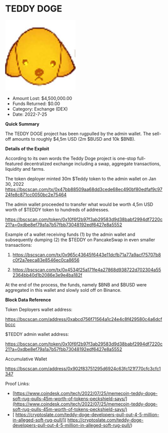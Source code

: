 # TEDDY DOGE
![TEDDY DOGE](/rektimages/TEDDY-DOGE.png)
- Amount Lost: $4,500,000.00
- Funds Returned: $0.00
- Category: Exchange (DEX)
- Date: 2022-7-25

**Quick Summary**

The TEDDY DOGE project has been rugpulled by the admin wallet. The sell-off amounts to roughly $4,5m USD (2m $BUSD and 10k $BNB).

  


 **Details of the Exploit**

[](https://www.youtube.com/watch?v=U4xMcd_1mKY)

According to its own words the Teddy Doge project is one-stop full-featured decentralized exchange including a swap, aggregate transactions, liquidity and farms.

The token deployer minted 30m $Teddy token to the admin wallet on Jan 30, 2022 https://bscscan.com/tx/0x47bb88509aa68dd3cede68ec490bf80edfaf9c9724fe8c871cc0050bc2e75464

The admin wallet proceeded to transfer what would be worth 4,5m USD worth of $TEDDY token to hundreds of addresses.

https://bscscan.com/token/0x10f6f2b97f3ab29583d9d38babf2994df7220c21?a=0xdbe8ef79a1a7b57fbb73048192edf6427e8a5552

  


Example of a wallet receiving funds (1) by the admin wallet and subsequently dumping (2) the $TEDDY on PancakeSwap in even smaller transactions:

1) https://bscscan.com/tx/0x965c43645f6443e11dcfb71a77a9acf75707b8c0f2a7eeca83e8546ec0ca8656

2) https://bscscan.com/tx/0x4534f25a171fe4a27868d938722d702304a552364bb40d1b2086e3e9e4ba182f

At the end of the process, the funds, namely $BNB and $BUSD were aggregated in this wallet and slowly sold off on Binance.

  


 **Block Data Reference**

Token Deployers wallet address:

https://bscscan.com/address/0xabcd756f71564a1c24e4c8f429580c4a6dcfbccc

$TEDDY admin wallet address:

https://bscscan.com/token/0x10f6f2b97f3ab29583d9d38babf2994df7220c21?a=0xdbe8ef79a1a7b57fbb73048192edf6427e8a5552

Accumulative Wallet

https://bscscan.com/address/0x902f83751295d6924c63fc121f770cfc3cfc1347


Proof Links:
- [https://www.coindesk.com/tech/2022/07/25/memecoin-teddy-doge-soft-rug-pulls-45m-worth-of-tokens-peckshield-says/](https://www.coindesk.com/tech/2022/07/25/memecoin-teddy-doge-soft-rug-pulls-45m-worth-of-tokens-peckshield-says/)
- [ https://cryptoslate.com/teddy-doge-developers-pull-out-4-5-million-in-alleged-soft-rug-pull/]( https://cryptoslate.com/teddy-doge-developers-pull-out-4-5-million-in-alleged-soft-rug-pull/)


